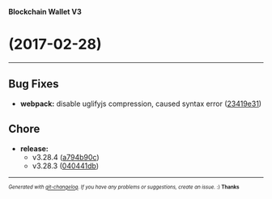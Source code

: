 __Blockchain Wallet V3__

#   (2017-02-28)



---

## Bug Fixes

- **webpack:** disable uglifyjs compression, caused syntax error
  ([23419e31](https://github.com/blockchain/My-Wallet-V3/commit/23419e3185b2b87e4281bc68fdfae7ac31654693))


## Chore

- **release:**
  - v3.28.4
  ([a794b90c](https://github.com/blockchain/My-Wallet-V3/commit/a794b90c3d625f14a6ec59a63aa8812dd487a607))
  - v3.28.3
  ([040441db](https://github.com/blockchain/My-Wallet-V3/commit/040441db20d0a40fbb0d86facbaa4161a75238b2))



---
<sub><sup>*Generated with [git-changelog](https://github.com/rafinskipg/git-changelog). If you have any problems or suggestions, create an issue.* :) **Thanks** </sub></sup>